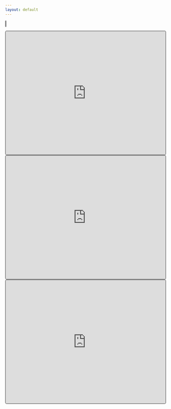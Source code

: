 ```yaml
---
layout: default
---
```




<canvas id="stage" height="400" width="520" style="border-style: solid;border-color: gray;border-width: 2px;border-radius: 5px;"></canvas>

<script>
/**
 * Namespace
 */
var Game      = Game      || {};
var Keyboard  = Keyboard  || {};
var Component = Component || {};

/**
 * Keyboard Map
 */
Keyboard.Keymap = {
  65: 'left',
  87: 'up',
  68: 'right',
  83: 'down'
};

/**
 * Keyboard Events
 */
Keyboard.ControllerEvents = function() {

  // Setts
  var self      = this;
  this.pressKey = null;
  this.keymap   = Keyboard.Keymap;

  // Keydown Event
  document.onkeydown = function(event) {
    self.pressKey = event.which;
  };

  // Get Key
  this.getKey = function() {
    return this.keymap[this.pressKey];
  };
};

/**
 * Game Component Stage
 */
Component.Stage = function(canvas, conf) {  

  // Sets
  this.keyEvent  = new Keyboard.ControllerEvents();
  this.width     = canvas.width;
  this.height    = canvas.height;
  this.length    = [];
  this.food      = {};
  this.score     = 0;
  this.direction = 'right';
  this.conf      = {
    cw   : 10,
    size : 5,
    fps  : 1000
  };

  // Merge Conf
  if (typeof conf == 'object') {
    for (var key in conf) {
      if (conf.hasOwnProperty(key)) {
        this.conf[key] = conf[key];
      }
    }
  }

};

/**
 * Game Component Snake
 */
Component.Snake = function(canvas, conf) {

  // Game Stage
  this.stage = new Component.Stage(canvas, conf);

  // Init Snake
  this.initSnake = function() {

    // Itaration in Snake Conf Size
    for (var i = 0; i < this.stage.conf.size; i++) {

      // Add Snake Cells
      this.stage.length.push({x: i, y:0});
		}
	};

  // Call init Snake
  this.initSnake();

  // Init Food  
  this.initFood = function() {

    // Add food on stage
    this.stage.food = {
			x: Math.round(Math.random() * (this.stage.width - this.stage.conf.cw) / this.stage.conf.cw),
			y: Math.round(Math.random() * (this.stage.height - this.stage.conf.cw) / this.stage.conf.cw),
		};
	};

  // Init Food
  this.initFood();

  // Restart Stage
  this.restart = function() {
    this.stage.length            = [];
    this.stage.food              = {};
    this.stage.score             = 0;
    this.stage.direction         = 'right';
    this.stage.keyEvent.pressKey = null;
    this.initSnake();
    this.initFood();
  };
};

/**
 * Game Draw
 */
Game.Draw = function(context, snake) {

  // Draw Stage
  this.drawStage = function() {

    // Check Keypress And Set Stage direction
    var keyPress = snake.stage.keyEvent.getKey();
    if (typeof(keyPress) != 'undefined') {
      snake.stage.direction = keyPress;
    }

    // Draw White Stage
		context.clearRect(0, 0, snake.stage.width, snake.stage.height);

    // Snake Position
    var nx = snake.stage.length[0].x;
		var ny = snake.stage.length[0].y;

    // Add position by stage direction
    switch (snake.stage.direction) {
      case 'right':
        nx++;
        break;
      case 'left':
        nx--;
        break;
      case 'up':
        ny--;
        break;
      case 'down':
        ny++;
        break;
    }

    // Check Collision
    if (this.collision(nx, ny) == true) {
      snake.restart();
      return;
    }

    // Logic of Snake food
    if (nx == snake.stage.food.x && ny == snake.stage.food.y) {
      var tail = {x: nx, y: ny};
      snake.stage.score++;
      snake.initFood();
    } else {
      var tail = snake.stage.length.pop();
      tail.x   = nx;
      tail.y   = ny;
    }
    snake.stage.length.unshift(tail);

    // Draw Snake
    for (var i = 0; i < snake.stage.length.length; i++) {
      var cell = snake.stage.length[i];
      this.drawCell(cell.x, cell.y);
    }

    // Draw Food
    this.drawCell(snake.stage.food.x, snake.stage.food.y);

    // Draw Score
    context.fillText('Score: ' + snake.stage.score, 5, (snake.stage.height - 5));
  };

  // Draw Cell
  this.drawCell = function(x, y) {
    context.fillStyle = 'rgb(170, 170, 170)';
    context.beginPath();
    context.arc((x * snake.stage.conf.cw + 6), (y * snake.stage.conf.cw + 6), 4, 0, 2*Math.PI, false);    
    context.fill();
  };

  // Check Collision with walls
  this.collision = function(nx, ny) {  
    if (nx == -1 || nx == (snake.stage.width / snake.stage.conf.cw) || ny == -1 || ny == (snake.stage.height / snake.stage.conf.cw)) {
      return true;
    }
    return false;    
	}
};


/**
 * Game Snake
 */
Game.Snake = function(elementId, conf) {

  // Sets
  var canvas   = document.getElementById(elementId);
  var context  = canvas.getContext("2d");
  var snake    = new Component.Snake(canvas, conf);
  var gameDraw = new Game.Draw(context, snake);

  // Game Interval
  setInterval(function() {gameDraw.drawStage();}, snake.stage.conf.fps);
};


/**
 * Window Load
 */
window.onload = function() {
  var snake = new Game.Snake('stage', {fps: 100, size: 4});
};
</script>

<iframe src="https://editor.p5js.org/EliTheCoder/embed/3ndQhUDA7" width="520" height="400" style="border-style: solid;border-color: gray;border-width: 2px;border-radius: 5px;"></iframe>

<iframe src="https://editor.p5js.org/embed/H1ZnJNPPQ" width="520" height="400" style="border-style: solid;border-color: gray;border-width: 2px;border-radius: 5px;"></iframe>

<iframe src="https://editor.p5js.org/embed/HylofEW0PQ" width="520" height="400" style="border-style: solid;border-color: gray;border-width: 2px;border-radius: 5px;"></iframe>

<!-- 01010001 01010011 00110001 01000100 01010011 01000101 01101011 01100111 01010001 01101011 01010101 01110100 01010110 01000101 01110100 01000010 01010011 01000011 01000010 01000100 01010011 01000110 01010110 01010000 01001001 01000101 01001010 01000110 01001100 01010101 01111000 01000010 01001100 01010110 01001110 01000010 01010100 01101011 01000101 01100111 01010110 01000101 01110100 01001010 01010100 01101001 01000010 01000101 01010011 01010101 01001010 01000110 01010011 01000011 00110001 01011010 01010001 01010110 01110000 01100001 01010011 01010101 01010101 01100111 01010001 01010101 01100111 01110100 01010011 01101011 01000110 01001001 01001001 01000101 01001010 01000110 01001001 01000101 01001010 01000110 01001100 01010110 01010010 01001100 01010001 01010101 01100111 01100111 01010001 01010011 00110001 01000100 01010011 01000101 01101100 01001111 01001001 01000110 01010010 01001101 01010100 01111001 00110001 01000100 01010011 01000101 01101100 01001111 01001001 01000101 01001010 01000110 01001100 01010110 01010010 01001100 01010001 01010101 01100111 01100111 01010001 01010011 00110001 01000100 01010011 01000101 01101100 01001111 01001001 01000101 00110101 01010000 01001100 01010101 01010010 01000010 01001100 01010101 01101100 01001001 01001001 01000101 01010001 01110100 01010001 01010101 01100111 01100111 01010001 01101011 01010101 01110100 01010110 01000101 01110100 01000010 01010011 01000011 01000010 01001111 01010011 01010101 01110111 01110100 01010001 00110000 01101000 01001010 01001100 01010110 01010010 01010100 01010100 01110111 00111101 00111101 -->
